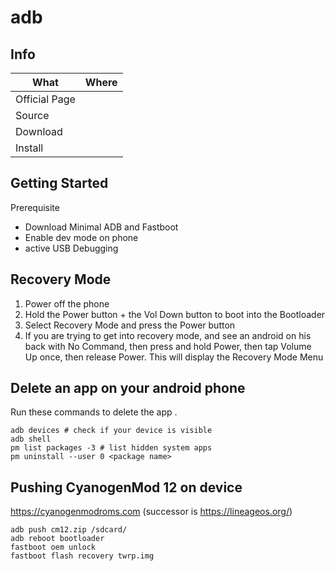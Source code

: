 # adb

## Info

|What|Where|
|-|-|
|Official Page||
|Source||
|Download||
|Install||

## Getting Started

Prerequisite

- Download Minimal ADB and Fastboot
- Enable dev mode on phone
- active USB Debugging

## Recovery Mode

1. Power off the phone
2. Hold the Power button + the Vol Down button to boot into the Bootloader
3. Select Recovery Mode and press the Power button
4. If you are trying to get into recovery mode, and see an android on his back with No Command, then press and hold Power, then tap Volume Up once, then release Power. This will display the Recovery Mode Menu

## Delete an app on your android phone

Run these commands to delete the app <package name>.

```shell
adb devices # check if your device is visible
adb shell
pm list packages -3 # list hidden system apps
pm uninstall --user 0 <package name>
```

## Pushing CyanogenMod 12 on device

<https://cyanogenmodroms.com> (successor is <https://lineageos.org/>)

```shell
adb push cm12.zip /sdcard/
adb reboot bootloader
fastboot oem unlock
fastboot flash recovery twrp.img
```

